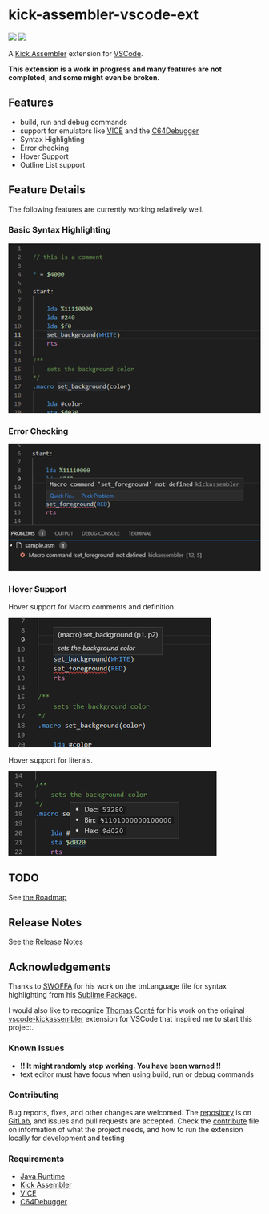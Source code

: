# kick-assembler-vscode-ext 
![](https://vsmarketplacebadge.apphb.com/version-short/paulhocker.kick-assembler-vscode-ext.svg)
![](https://vsmarketplacebadge.apphb.com/installs-short/paulhocker.kick-assembler-vscode-ext.svg)

A [Kick Assembler](http://www.theweb.dk/KickAssembler/Main.html#frontpage) extension for [VSCode](https://code.visualstudio.com/).

**This extension is a work in progress and many features are not completed, and some might even be broken.**

## Features
* build, run and debug commands
* support for emulators like [VICE](http://vice-emu.sourceforge.net/) and the [C64Debugger](https://csdb.dk/release/?id=170893)
* Syntax Highlighting
* Error checking
* Hover Support
* Outline List support

## Feature Details
The following features are currently working relatively well.

### Basic Syntax Highlighting
![Syntax Highlighting](/images/ka-syntax-highlighting.png)

### Error Checking
![Error Checking](/images/ka-error-checking.png)

### Hover Support
Hover support for Macro comments and definition.

![Macro Comment Hover](/images/ka-hover1.png)

Hover support for literals.

![Macro Comment Hover](/images/ka-hover2.png)


## TODO
See [the Roadmap](/ROADMAP.md)

## Release Notes
See [the Release Notes](/RELEASE.md)

## Acknowledgements
Thanks to [SWOFFA](https://csdb.dk/scener/?id=984) for his work on the tmLanguage file for syntax highlighting from his [Sublime Package](https://github.com/Swoffa/SublimeKickAssemblerC64).

I would also like to recognize [Thomas Conté]() for his work on the original [vscode-kickassembler](https://github.com/tomconte/vscode-kickassembler) extension for VSCode that inspired me to start this project.

### Known Issues
- **!! It might randomly stop working. You have been warned !!**
- text editor must have focus when using build, run or debug commands

### Contributing
Bug reports, fixes, and other changes are welcomed. The [repository](https://gitlab.com/retro-coder/commodore/kick-assembler-vscode-ext) is on [GitLab](https://gitlab.com), and issues and pull requests are accepted. Check the [contribute](CONTRIBUTE.md) file on information of what the project needs, and how to run the extension locally for development and testing

### Requirements
* [Java Runtime](https://java.com/en/download/)
* [Kick Assembler](http://www.theweb.dk/KickAssembler/Main.html#frontpage)
* [VICE](http://vice-emu.sourceforge.net/index.html#download)
* [C64Debugger](https://sourceforge.net/projects/c64-debugger/files/latest/download)